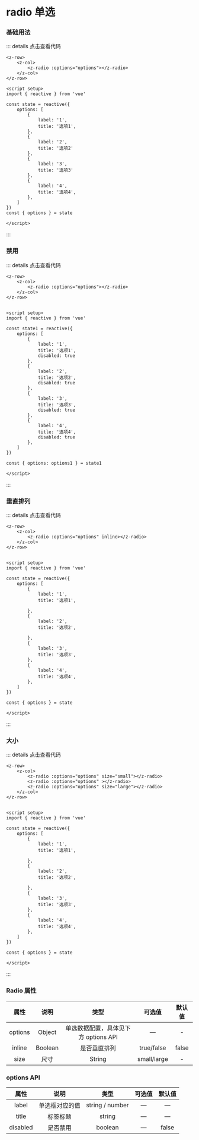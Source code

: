 # radio 单选


### 基础用法

<z-row>
    <z-col>
        <z-radio :options="options"></z-radio>
    </z-col>
</z-row>

<script setup>
import { reactive } from 'vue'

const state = reactive({
    options: [
        {
            label: '1',
            title: '选项1',
            
        },
        {
            label: '2',
            title: '选项2'
        },
        {
            label: '3',
            title: '选项3'
        },
        {
            label: '4',
            title: '选项4',
        },
    ]
})
const { options } = state


const state1 = reactive({
    options: [
        {
            label: '1',
            title: '选项1',
            disabled: true
        },
        {
            label: '2',
            title: '选项2',
            disabled: true
        },
        {
            label: '3',
            title: '选项3',
            disabled: true
        },
        {
            label: '4',
            title: '选项4',
            disabled: true
        },
    ]
})

const { options: options1 } = state1


</script>

::: details 点击查看代码
```vue
<z-row>
    <z-col>
        <z-radio :options="options"></z-radio>
    </z-col>
</z-row>

<script setup>
import { reactive } from 'vue'

const state = reactive({
    options: [
        {
            label: '1',
            title: '选项1',
        },
        {
            label: '2',
            title: '选项2'
        },
        {
            label: '3',
            title: '选项3'
        },
        {
            label: '4',
            title: '选项4',
        },
    ]
})
const { options } = state

</script>
```
:::


### 禁用

<z-row>
    <z-col>
        <z-radio :options="options1"></z-radio>
    </z-col>
</z-row>



::: details 点击查看代码
```vue
<z-row>
    <z-col>
        <z-radio :options="options"></z-radio>
    </z-col>
</z-row>


<script setup>
import { reactive } from 'vue'

const state1 = reactive({
    options: [
        {
            label: '1',
            title: '选项1',
            disabled: true
        },
        {
            label: '2',
            title: '选项2',
            disabled: true
        },
        {
            label: '3',
            title: '选项3',
            disabled: true
        },
        {
            label: '4',
            title: '选项4',
            disabled: true
        },
    ]
})

const { options: options1 } = state1

</script>

```
:::


### 垂直排列


<z-row>
    <z-col>
        <z-radio :options="options" inline></z-radio>
    </z-col>
</z-row>


::: details 点击查看代码
```vue
<z-row>
    <z-col>
        <z-radio :options="options" inline></z-radio>
    </z-col>
</z-row>


<script setup>
import { reactive } from 'vue'

const state = reactive({
    options: [
        {
            label: '1',
            title: '选项1',

        },
        {
            label: '2',
            title: '选项2',

        },
        {
            label: '3',
            title: '选项3',
        },
        {
            label: '4',
            title: '选项4',
        },
    ]
})

const { options } = state

</script>

```
:::


### 大小

<z-row>
    <z-col>
        <z-radio :options="options" size="small"></z-radio>
        <z-radio :options="options" ></z-radio>
        <z-radio :options="options" size="large"></z-radio>
    </z-col>
</z-row>

::: details 点击查看代码
```vue
<z-row>
    <z-col>
        <z-radio :options="options" size="small"></z-radio>
        <z-radio :options="options" ></z-radio>
        <z-radio :options="options" size="large"></z-radio>
    </z-col>
</z-row>


<script setup>
import { reactive } from 'vue'

const state = reactive({
    options: [
        {
            label: '1',
            title: '选项1',

        },
        {
            label: '2',
            title: '选项2',

        },
        {
            label: '3',
            title: '选项3',
        },
        {
            label: '4',
            title: '选项4',
        },
    ]
})

const { options } = state

</script>

```
:::


### Radio 属性

|    属性      |       说明      |     类型       |  可选值               |     默认值     |
|:------------:|:--------------:|:--------------:|:------------------:|:----------------:|
|     options     |  Object  | 	单选数据配置，具体见下方 options API    |   —                |   -              |
|     inline     |  	Boolean  | 	是否垂直排列    |   true/false               |   false            |
|     size     |  	尺寸  | 	String   |   small/large             |   -              |



### options API


|    属性      |       说明      |     类型       |  可选值               |     默认值     |
|:------------:|:--------------:|:--------------:|:------------------:|:----------------:|
|     label     |  单选框对应的值     | 	string / number     |   —                |   —              |
|     title     |  标签标题     | 	string    |   —                |   —              |
|     disabled     |  是否禁用     | 	boolean    |   —                |   false            |
